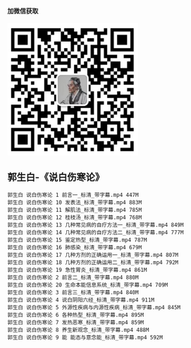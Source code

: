 #### 加微信获取
![扫码加微信](w.png)

## 郭生白-《说白伤寒论》
    郭生白 说白伤寒论 1 前言一_标清_带字幕.mp4 447M
    郭生白 说白伤寒论 10 发表法_标清_带字幕.mp4 883M
    郭生白 说白伤寒论 11 解肌法_标清_带字幕.mp4 785M
    郭生白 说白伤寒论 12 桂枝汤_标清_带字幕.mp4 768M
    郭生白 说白伤寒论 13 几种常见病的自疗方法一_标清_带字幕.mp4 849M
    郭生白 说白伤寒论 14 几种常见病的自疗方法二_标清_带字幕.mp4 777M
    郭生白 说白伤寒论 15 鉴定热型_标清_带字幕.mp4 787M
    郭生白 说白伤寒论 16 肺感染_标清_带字幕.mp4 679M
    郭生白 说白伤寒论 17 几种方剂的正确运用一_标清_带字幕.mp4 807M
    郭生白 说白伤寒论 18 几种方剂的正确运用二_标清_带字幕.mp4 792M
    郭生白 说白伤寒论 19 急性胃炎_标清_带字幕.mp4 861M
    郭生白 说白伤寒论 2 前言二_标清_带字幕.mp4 880M
    郭生白 说白伤寒论 20 生命本能信息系统_标清_带字幕.mp4 709M
    郭生白 说白伤寒论 3 前言三_标清_带字幕.mp4 840M
    郭生白 说白伤寒论 4 说白阴阳六经_标清_带字幕.mp4 911M
    郭生白 说白伤寒论 5 外源性疾病与内源性疾病_标清_带字幕.mp4 845M
    郭生白 说白伤寒论 6 各种热型_标清_带字幕.mp4 895M
    郭生白 说白伤寒论 7 发热恶寒_标清_带字幕.mp4 859M
    郭生白 说白伤寒论 8 养生新观念_标清_带字幕.mp4 488M
    郭生白 说白伤寒论 9 能 能态与意念能_标清_带字幕.mp4 592M
